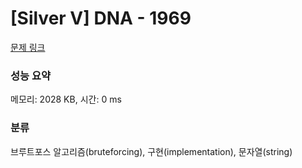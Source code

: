 # [Silver V] DNA - 1969 

[문제 링크](https://www.acmicpc.net/problem/1969) 

### 성능 요약

메모리: 2028 KB, 시간: 0 ms

### 분류

브루트포스 알고리즘(bruteforcing), 구현(implementation), 문자열(string)

